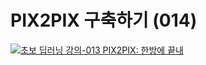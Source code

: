 # PIX2PIX 구축하기 (014)
[![초보 딥러닝 강의-013 PIX2PIX: 한방에 끝내](https://i.ytimg.com/vi/BzObmqSexEA/sddefault.jpg)](https://www.youtube.com/watch?v=BzObmqSexEA)

